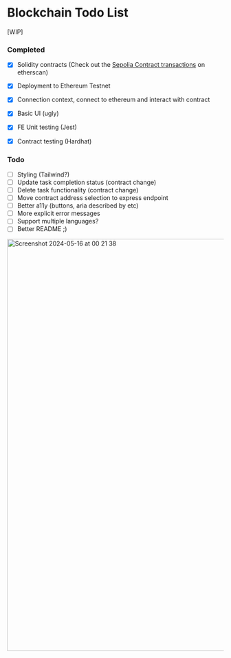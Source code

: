 # Blockchain Todo List

[WIP]

### Completed
- [X] Solidity contracts (Check out the [Sepolia Contract transactions](https://sepolia.etherscan.io/address/0x347EcE27D451BBe1E99Bc0916573900411AFc97C) on etherscan)
- [X] Deployment to Ethereum Testnet
- [X] Connection context, connect to ethereum and interact with contract
- [X] Basic UI (ugly)
- [X] FE Unit testing (Jest)
- [X] Contract testing (Hardhat)


### Todo
- [ ] Styling (Tailwind?)
- [ ] Update task completion status (contract change)
- [ ] Delete task functionality (contract change)
- [ ] Move contract address selection to express endpoint
- [ ] Better a11y (buttons, aria described by etc)
- [ ] More explicit error messages
- [ ] Support multiple languages?
- [ ] Better README ;)

<img width="956" alt="Screenshot 2024-05-16 at 00 21 38" src="https://github.com/natstar93/vite-hardhat-todolist/assets/10135250/a5bfaa28-7950-4081-b993-f0c87823e090">
